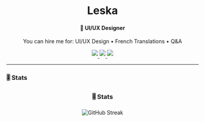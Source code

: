 <h1 align="center">
  Leska
</h1>

<h4 align="center">
🚆 UI/UX Designer
</h4>

<p align="center">
You can hire me for: UI/UX Design • French Translations • Q&A 
</p>

<p align="center">
  <a href="https://www.tiktok.com/@leska_bg" target="_blank">
    <img src="https://img.shields.io/badge/TikTok-purple?style=for-the-badge&logo=tiktok&logoColor=black" style="margin-bottom: 5px;"/>
  </a>
  <a href="https://pastebin.com/raw/B8yvCefp" target="_blank">
    <img src="https://img.shields.io/badge/Discord-blue?style=for-the-badge&logo=discord&logoColor=white" style="margin-bottom: 5px;"/>
  </a>
  <a href="https://create.roblox.com/talent/creators/715065079" target="_blank">
    <img src="https://img.shields.io/badge/Talent_Hub-black?style=for-the-badge&logo=roblox&logoColor=white" style="margin-bottom: 5px;"/>
  </a>
</p>


---

<!-- ### 🧰 Tools I use -->

<!-- TEXT -->

<!-- # -->

### 🎚️ Stats

<div align="center">
  <h3>🎚️ Stats</h3>
  <img src="https://streak-stats.demolab.com?user=JustLeska&theme=transparent&border_radius=5&mode=weekly&card_width=500&hide_border=true" alt="GitHub Streak" />
</div>
<!--
**JustLeska/JustLeska** is a ✨ _special_ ✨ repository because its `README.md` (this file) appears on your GitHub profile.

Here are some ideas to get you started:

- 🔭 I’m currently working on Nothing
- 🌱 I’m currently learning Nothing
- 👯 I’m looking to collaborate on Nothing
- 🤔 I’m looking for help with Nothing
- 💬 Ask me about Nothing
- 📫 How to reach me: justleska (Discord)
- 😄 Pronouns: he/him
- ⚡ Fun fact: idk
-->
